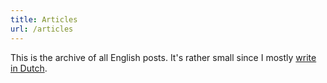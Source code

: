 ```yaml
---
title: Articles
url: /articles
---
```

This is the archive of all English posts. It's rather small since I mostly [write in Dutch](/artikelen).